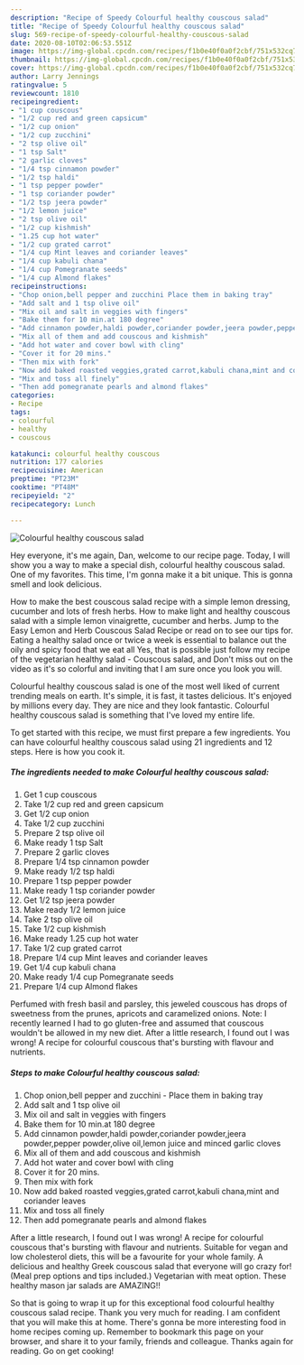 ```yaml
---
description: "Recipe of Speedy Colourful healthy couscous salad"
title: "Recipe of Speedy Colourful healthy couscous salad"
slug: 569-recipe-of-speedy-colourful-healthy-couscous-salad
date: 2020-08-10T02:06:53.551Z
image: https://img-global.cpcdn.com/recipes/f1b0e40f0a0f2cbf/751x532cq70/colourful-healthy-couscous-salad-recipe-main-photo.jpg
thumbnail: https://img-global.cpcdn.com/recipes/f1b0e40f0a0f2cbf/751x532cq70/colourful-healthy-couscous-salad-recipe-main-photo.jpg
cover: https://img-global.cpcdn.com/recipes/f1b0e40f0a0f2cbf/751x532cq70/colourful-healthy-couscous-salad-recipe-main-photo.jpg
author: Larry Jennings
ratingvalue: 5
reviewcount: 1810
recipeingredient:
- "1 cup couscous"
- "1/2 cup red and green capsicum"
- "1/2 cup onion"
- "1/2 cup zucchini"
- "2 tsp olive oil"
- "1 tsp Salt"
- "2 garlic cloves"
- "1/4 tsp cinnamon powder"
- "1/2 tsp haldi"
- "1 tsp pepper powder"
- "1 tsp coriander powder"
- "1/2 tsp jeera powder"
- "1/2 lemon juice"
- "2 tsp olive oil"
- "1/2 cup kishmish"
- "1.25 cup hot water"
- "1/2 cup grated carrot"
- "1/4 cup Mint leaves and coriander leaves"
- "1/4 cup kabuli chana"
- "1/4 cup Pomegranate seeds"
- "1/4 cup Almond flakes"
recipeinstructions:
- "Chop onion,bell pepper and zucchini Place them in baking tray"
- "Add salt and 1 tsp olive oil"
- "Mix oil and salt in veggies with fingers"
- "Bake them for 10 min.at 180 degree"
- "Add cinnamon powder,haldi powder,coriander powder,jeera powder,pepper powder,olive oil,lemon juice and minced garlic cloves"
- "Mix all of them and add couscous and kishmish"
- "Add hot water and cover bowl with cling"
- "Cover it for 20 mins."
- "Then mix with fork"
- "Now add baked roasted veggies,grated carrot,kabuli chana,mint and coriander leaves"
- "Mix and toss all finely"
- "Then add pomegranate pearls and almond flakes"
categories:
- Recipe
tags:
- colourful
- healthy
- couscous

katakunci: colourful healthy couscous 
nutrition: 177 calories
recipecuisine: American
preptime: "PT23M"
cooktime: "PT48M"
recipeyield: "2"
recipecategory: Lunch

---
```



![Colourful healthy couscous salad](https://img-global.cpcdn.com/recipes/f1b0e40f0a0f2cbf/751x532cq70/colourful-healthy-couscous-salad-recipe-main-photo.jpg)

Hey everyone, it's me again, Dan, welcome to our recipe page. Today, I will show you a way to make a special dish, colourful healthy couscous salad. One of my favorites. This time, I'm gonna make it a bit unique. This is gonna smell and look delicious.

How to make the best couscous salad recipe with a simple lemon dressing, cucumber and lots of fresh herbs. How to make light and healthy couscous salad with a simple lemon vinaigrette, cucumber and herbs. Jump to the Easy Lemon and Herb Couscous Salad Recipe or read on to see our tips for. Eating a healthy salad once or twice a week is essential to balance out the oily and spicy food that we eat all Yes, that is possible just follow my recipe of the vegetarian healthy salad - Couscous salad, and Don&#39;t miss out on the video as it&#39;s so colorful and inviting that I am sure once you look you will.

Colourful healthy couscous salad is one of the most well liked of current trending meals on earth. It's simple, it is fast, it tastes delicious. It's enjoyed by millions every day. They are nice and they look fantastic. Colourful healthy couscous salad is something that I've loved my entire life.


To get started with this recipe, we must first prepare a few ingredients. You can have colourful healthy couscous salad using 21 ingredients and 12 steps. Here is how you cook it.

<!--inarticleads1-->

##### The ingredients needed to make Colourful healthy couscous salad:

1. Get 1 cup couscous
1. Take 1/2 cup red and green capsicum
1. Get 1/2 cup onion
1. Take 1/2 cup zucchini
1. Prepare 2 tsp olive oil
1. Make ready 1 tsp Salt
1. Prepare 2 garlic cloves
1. Prepare 1/4 tsp cinnamon powder
1. Make ready 1/2 tsp haldi
1. Prepare 1 tsp pepper powder
1. Make ready 1 tsp coriander powder
1. Get 1/2 tsp jeera powder
1. Make ready 1/2 lemon juice
1. Take 2 tsp olive oil
1. Take 1/2 cup kishmish
1. Make ready 1.25 cup hot water
1. Take 1/2 cup grated carrot
1. Prepare 1/4 cup Mint leaves and coriander leaves
1. Get 1/4 cup kabuli chana
1. Make ready 1/4 cup Pomegranate seeds
1. Prepare 1/4 cup Almond flakes


Perfumed with fresh basil and parsley, this jeweled couscous has drops of sweetness from the prunes, apricots and caramelized onions. Note: I recently learned I had to go gluten-free and assumed that couscous wouldn&#39;t be allowed in my new diet. After a little research, I found out I was wrong! A recipe for colourful couscous that&#39;s bursting with flavour and nutrients. 

<!--inarticleads2-->

##### Steps to make Colourful healthy couscous salad:

1. Chop onion,bell pepper and zucchini - Place them in baking tray
1. Add salt and 1 tsp olive oil
1. Mix oil and salt in veggies with fingers
1. Bake them for 10 min.at 180 degree
1. Add cinnamon powder,haldi powder,coriander powder,jeera powder,pepper powder,olive oil,lemon juice and minced garlic cloves
1. Mix all of them and add couscous and kishmish
1. Add hot water and cover bowl with cling
1. Cover it for 20 mins.
1. Then mix with fork
1. Now add baked roasted veggies,grated carrot,kabuli chana,mint and coriander leaves
1. Mix and toss all finely
1. Then add pomegranate pearls and almond flakes


After a little research, I found out I was wrong! A recipe for colourful couscous that&#39;s bursting with flavour and nutrients. Suitable for vegan and low cholesterol diets, this will be a favourite for your whole family. A delicious and healthy Greek couscous salad that everyone will go crazy for! (Meal prep options and tips included.) Vegetarian with meat option. These healthy mason jar salads are AMAZING!! 

So that is going to wrap it up for this exceptional food colourful healthy couscous salad recipe. Thank you very much for reading. I am confident that you will make this at home. There's gonna be more interesting food in home recipes coming up. Remember to bookmark this page on your browser, and share it to your family, friends and colleague. Thanks again for reading. Go on get cooking!
